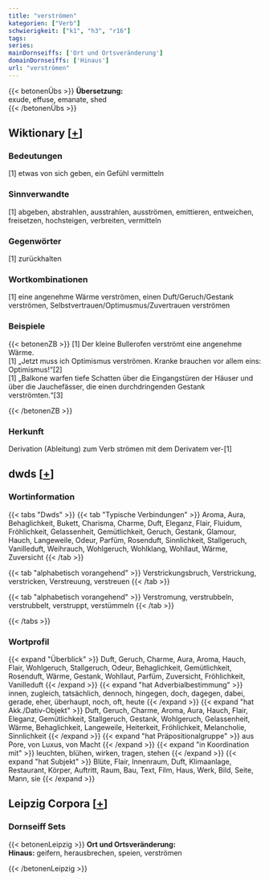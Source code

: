 ```yaml
---
title: "verströmen"
kategorien: ["Verb"]
schwierigkeit: ["k1", "h3", "r16"]
tags:
series:
mainDornseiffs: ['Ort und Ortsveränderung']
domainDornseiffs: ['Hinaus']
url: "verströmen"
---
```


{{< betonenÜbs >}}
**Übersetzung:**  
exude, effuse, emanate, shed  
{{< /betonenÜbs >}}

## Wiktionary [[+](https://de.wiktionary.org/wiki/verströmen)]

### Bedeutungen
[1] etwas von sich geben, ein Gefühl vermitteln  

### Sinnverwandte
[1] abgeben, abstrahlen, ausstrahlen, ausströmen, emittieren, entweichen, freisetzen, hochsteigen, verbreiten, vermitteln  

### Gegenwörter
[1] zurückhalten  

### Wortkombinationen
[1] eine angenehme Wärme verströmen, einen Duft/Geruch/Gestank verströmen, Selbstvertrauen/Optimusmus/Zuvertrauen verströmen  

### Beispiele
{{< betonenZB >}}
[1] Der kleine Bullerofen verströmt eine angenehme Wärme.  
[1] „Jetzt muss ich Optimismus verströmen. Kranke brauchen vor allem eins: Optimismus!“[2]  
[1] „Balkone warfen tiefe Schatten über die Eingangstüren der Häuser und über die Jauchefässer, die einen durchdringenden Gestank verströmten.“[3]  

{{< /betonenZB >}}
### Herkunft
Derivation (Ableitung) zum Verb strömen mit dem Derivatem ver-[1]  



## dwds [[+](https://www.dwds.de/wb/verströmen)]

### Wortinformation
{{< tabs "Dwds" >}}
{{< tab "Typische Verbindungen" >}}
Aroma, Aura, Behaglichkeit, Bukett, Charisma, Charme, Duft, Eleganz, Flair, Fluidum, Fröhlichkeit, Gelassenheit, Gemütlichkeit, Geruch, Gestank, Glamour, Hauch, Langeweile, Odeur, Parfüm, Rosenduft, Sinnlichkeit, Stallgeruch, Vanilleduft, Weihrauch, Wohlgeruch, Wohlklang, Wohllaut, Wärme, Zuversicht
{{< /tab >}}

{{< tab "alphabetisch vorangehend" >}}
Verstrickungsbruch, Verstrickung, verstricken, Verstreuung, verstreuen
{{< /tab >}}

{{< tab "alphabetisch vorangehend" >}}
Verstromung, verstrubbeln, verstrubbelt, verstruppt, verstümmeln
{{< /tab >}}

{{< /tabs >}}

### Wortprofil
{{< expand "Überblick" >}} Duft, Geruch, Charme, Aura, Aroma, Hauch, Flair, Wohlgeruch, Stallgeruch, Odeur, Behaglichkeit, Gemütlichkeit, Rosenduft, Wärme, Gestank, Wohllaut, Parfüm, Zuversicht, Fröhlichkeit, Vanilleduft {{< /expand >}}
{{< expand "hat Adverbialbestimmung" >}} innen, zugleich, tatsächlich, dennoch, hingegen, doch, dagegen, dabei, gerade, eher, überhaupt, noch, oft, heute {{< /expand >}}
{{< expand "hat Akk./Dativ-Objekt" >}} Duft, Geruch, Charme, Aroma, Aura, Hauch, Flair, Eleganz, Gemütlichkeit, Stallgeruch, Gestank, Wohlgeruch, Gelassenheit, Wärme, Behaglichkeit, Langeweile, Heiterkeit, Fröhlichkeit, Melancholie, Sinnlichkeit {{< /expand >}}
{{< expand "hat Präpositionalgruppe" >}} aus Pore, von Luxus, von Macht {{< /expand >}}
{{< expand "in Koordination mit" >}} leuchten, blühen, wirken, tragen, stehen {{< /expand >}}
{{< expand "hat Subjekt" >}} Blüte, Flair, Innenraum, Duft, Klimaanlage, Restaurant, Körper, Auftritt, Raum, Bau, Text, Film, Haus, Werk, Bild, Seite, Mann, sie {{< /expand >}}

## Leipzig Corpora [[+](https://corpora.uni-leipzig.de/en/res?word=verströmen&corpusId=deu_newscrawl-public_2018)]

### Dornseiff Sets
{{< betonenLeipzig >}}
**Ort und Ortsveränderung:**  
**Hinaus:** geifern, herausbrechen, speien, verströmen  

{{< /betonenLeipzig >}}
